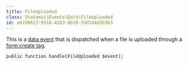 ```yaml
---
title: FileUploaded
class: Statamic\Events\Data\FileUploaded
id: e67d9617-9518-41b3-8b19-7dd1d4d3b363
---
```

This is a [data event](/addons/events/#data-events) that is dispatched when a file is uploaded through a [form:create tag](/tags/form-create).

```
public function handle(FileUploaded $event);
```
